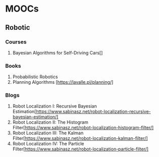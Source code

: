 # MOOCs


## Robotic

### Courses
1. Bayesian Algorithms for Self-Driving Cars[]

### Books
1. Probabilistic Robotics
2. Planning Algorithms [https://lavalle.pl/planning/]

### Blogs
1. Robot Localization I: Recursive Bayesian Estimation[https://www.sabinasz.net/robot-localization-recursive-bayesian-estimation/]
2. Robot Localization II: The Histogram Filter[https://www.sabinasz.net/robot-localization-histogram-filter/]
3. Robot Localization III: The Kalman Filter[https://www.sabinasz.net/robot-localization-kalman-filter/]
4. Robot Localization IV: The Particle Filter[https://www.sabinasz.net/robot-localization-particle-filter/]
